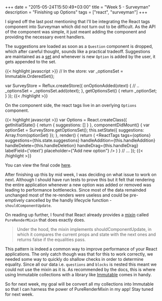 +++
date = "2015-05-24T15:50:49+03:00"
title = "Week 5 - Surveyman"
description = "Finishing up Options"
tags = ["react", "surveyman"]
+++

I signed off the last post mentioning that I'll be integrating the React tags component into Surveyman which did not turn out to be difficult. As the API of the component was simple, it just meant adding the component and providing the necessary event handlers. 

The suggestions are loaded as soon as a `Question` component is dropped, which after careful thought, sounds like a practical tradeoff. Suggestions are maintained as a [set](https://developer.mozilla.org/en-US/docs/Web/JavaScript/Reference/Global_Objects/Set) and whenever is new `Option` is added by the user, it gets appended to the set.

{{< highlight javascript >}}
// In the store:
var _optionsSet = Immutable.OrderedSet();

var SurveyStore = Reflux.createStore({
    onOptionAdded(otext) {
        // ..
        _optionsSet = _optionsSet.add(otext);
    },
    getOptionsSet() {
        return _optionSet;
    }
});
{{< /highlight >}}


On the component side, the react tags live in an overlying `Options` component.

{{< highlight javascript >}}
var Options = React.createClass({
    getInitialState() {
        return {
            suggestions: []
        }
    },
    componentDidMount() {
        var optionSet = SurveyStore.getOptionsSet();
        this.setState({ suggestions: Array.from(optionSet) });
    },
    render() {
        return (
            <ReactTags tags={options}
                suggestions={this.state.suggestions}
                handleAddition={this.handleAddition}
                handleDelete={this.handleDeletion}
                handleDrag={this.handleDrag}
                labelField={'otext'}
                placeholder={"Add new option"} />
        )
    }
    // ...
});
{{< /highlight >}}

You can view the final code [here](https://github.com/prakhar1989/react-surveyman/blob/daf4a192c952c2253634b49f015b872ba0dfa17c/js/components/Options.js).

After finishing up this by mid week, I was deciding on what issue to work on next. Although I should have run tests to prove this but it felt that rendering the entire application whenever a new option was added or removed was leading to performance bottlenecks. Since most of the data remainded unchanged most of the re-renders were useless and could be pre-emptively cancelled by the handly lifecycle function - `shouldComponentUpdate`. 

On reading up further, I found that React already provides a [mixin](https://facebook.github.io/react/docs/pure-render-mixin.html) called `PureRenderMixin` that does exactly does. 

> Under the hood, the mixin implements shouldComponentUpdate, in which it compares the current props and state with the next ones and returns false if the equalities pass.

This pattern is indeed a common way to improve performance of your React applications. The only catch though was that for this to work correctly, we needed some way to quickly do shallow checks in order to determine equality. Since all our data i.e. `questions` and `blocks` is nested this meant we could not use the mixin as it is. As recommended by the docs, this is where using Immutable collections with a library like [Immutable](http://facebook.github.io/immutable-js/) comes in handy.

So for next week, my goal will be convert all my collections into Immutable so that I can harness the power of PureRenderMixin in my app! Stay tuned for next week.



